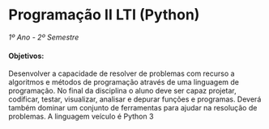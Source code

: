 # Programação II LTI (Python)
*1º Ano - 2º Semestre*

#### Objetivos: 
Desenvolver a capacidade de resolver de problemas com recurso a algoritmos e métodos de programação através de uma linguagem de programação. No final da disciplina o aluno deve ser capaz projetar, codificar, testar, visualizar, analisar e depurar funções e programas. Deverá também dominar um conjunto de ferramentas para ajudar na resolução de problemas. A linguagem veículo é Python 3

